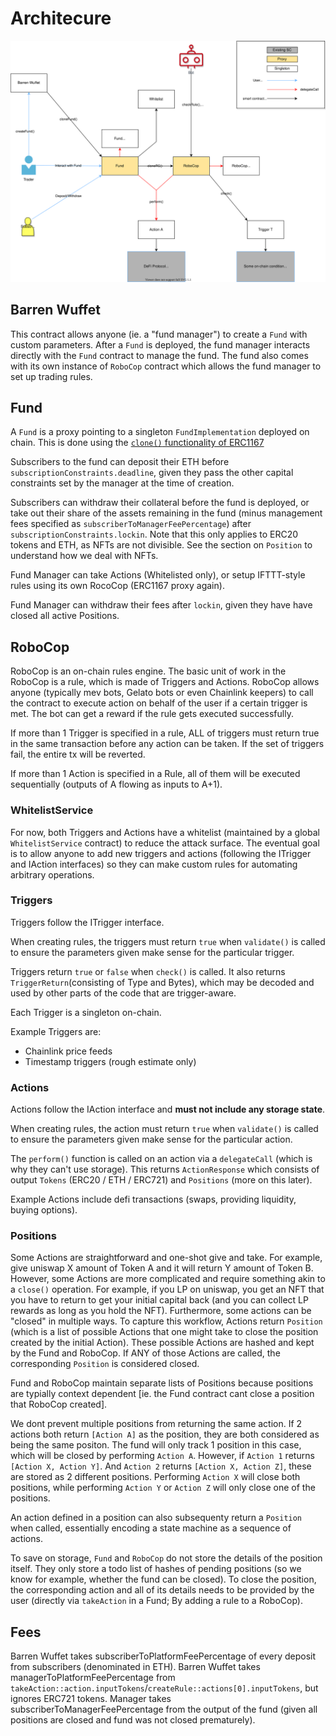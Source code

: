 # Architecure

![arch_diagram](./BW.drawio.svg)

## Barren Wuffet

This contract allows anyone (ie. a "fund manager") to create a `Fund` with custom parameters. After a `Fund` is deployed, the fund manager interacts directly with the `Fund` contract to manage the fund. The fund also comes with its own instance of `RoboCop` contract which allows the fund manager to set up trading rules.

## Fund

A `Fund` is a proxy pointing to a singleton `FundImplementation` deployed on chain. This is done using the [`clone()` functionality of ERC1167](https://blog.openzeppelin.com/workshop-recap-cheap-contract-deployment-through-clones/)

Subscribers to the fund can deposit their ETH before `subscriptionConstraints.deadline`, given they pass the other capital constraints set by the manager at the time of creation.

Subscribers can withdraw their collateral before the fund is deployed, or take out their share of the assets remaining in the fund (minus management fees specified as `subscriberToManagerFeePercentage`) after `subscriptionConstraints.lockin`. Note that this only applies to ERC20 tokens and ETH, as NFTs are not divisible. See the section on `Position` to understand how we deal with NFTs.

Fund Manager can take Actions (Whitelisted only), or setup IFTTT-style rules using its own RocoCop (ERC1167 proxy again).

Fund Manager can withdraw their fees after `lockin`, given they have have closed all active Positions.

## RoboCop

RoboCop is an on-chain rules engine. The basic unit of work in the RoboCop is a rule, which is made of Triggers and Actions. RoboCop allows anyone (typically mev bots, Gelato bots or even Chainlink keepers) to call the contract to execute action on behalf of the user if a certain trigger is met. The bot can get a reward if the rule gets executed successfully.

If more than 1 Trigger is specified in a rule, ALL of triggers must return true in the same transaction before any action can be taken. If the set of triggers fail, the entire tx will be reverted.

If more than 1 Action is specified in a Rule, all of them will be executed sequentially (outputs of A flowing as inputs to A+1).

### WhitelistService

For now, both Triggers and Actions have a whitelist (maintained by a global `WhitelistService` contract) to reduce the attack surface. The eventual goal is to allow anyone to add new triggers and actions (following the ITrigger and IAction interfaces) so they can make custom rules for automating arbitrary operations.

### Triggers

Triggers follow the ITrigger interface.

When creating rules, the triggers must return `true` when `validate()` is called to ensure the parameters given make sense for the particular trigger.

Triggers return `true` or `false` when `check()` is called. It also returns `TriggerReturn`(consisting of Type and Bytes), which may be decoded and used by other parts of the code that are trigger-aware.

Each Trigger is a singleton on-chain.

Example Triggers are:

- Chainlink price feeds
- Timestamp triggers (rough estimate only)

### Actions

Actions follow the IAction interface and **must not include any storage state**.

When creating rules, the action must return `true` when `validate()` is called to ensure the parameters given make sense for the particular action.

The `perform()` function is called on an action via a `delegateCall` (which is why they can't use storage). This returns `ActionResponse` which consists of output `Tokens` (ERC20 / ETH / ERC721) and `Positions` (more on this later).

Example Actions include defi transactions (swaps, providing liquidity, buying options).

### Positions

Some Actions are straightforward and one-shot give and take. For example, give uniswap X amount of Token A and it will return Y amount of Token B.
However, some Actions are more complicated and require something akin to a `close()` operation. For example, if you LP on uniswap, you get an NFT that you have to return to get your initial capital back (and you can collect LP rewards as long as you hold the NFT).
Furthermore, some actions can be "closed" in multiple ways. To capture this workflow, Actions return `Position` (which is a list of possible Actions that one might take to close the position created by the initial Action). These possible Actions are hashed and kept by the Fund and RoboCop. If ANY of those Actions are called, the corresponding `Position` is considered closed.

Fund and RoboCop maintain separate lists of Positions because positions are typially context dependent [ie. the Fund contract cant close a position that RoboCop created].

We dont prevent multiple positions from returning the same action. If 2 actions both return `[Action A]` as the position, they are both considered as being the same positon. The fund will only track 1 position in this case, which will be closed by performing `Action A`. However, if `Action 1` returns `[Action X, Action Y]`. And `Action 2` returns `[Action X, Action Z]`, these are stored as 2 different positions. Performing `Action X` will close both positions, while performing `Action Y` or `Action Z` will only close one of the positions.

An action defined in a position can also subsequenty return a `Position` when called, essentially encoding a state machine as a sequence of actions.

To save on storage, `Fund` and `RoboCop` do not store the details of the position itself. They only store a todo list of hashes of pending positions (so we know for example, whether the fund can be closed). To close the position, the corresponding action and all of its details needs to be provided by the user (directly via `takeAction` in a Fund; By adding a rule to a RoboCop).

## Fees

Barren Wuffet takes subscriberToPlatformFeePercentage of every deposit from subscribers (denominated in ETH).
Barren Wuffet takes managerToPlatformFeePercentage from `takeAction::action.inputTokens`/`createRule::actions[0].inputTokens`, but ignores ERC721 tokens.
Manager takes subscriberToManagerFeePercentage from the output of the fund (given all positions are closed and fund was not closed prematurely).
